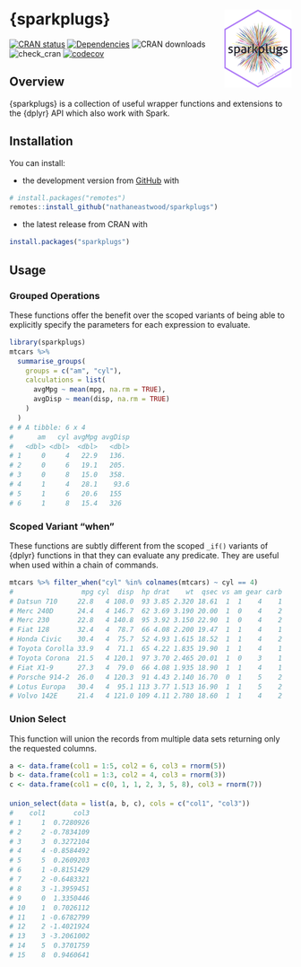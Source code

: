 <!-- README.md is generated from README.Rmd. Please edit that file -->

{sparkplugs} <a href='https://nathaneastwood.github.io/sparkplugs/'><img src='man/figures/logo.png' align="right" height="139" /></a>
=====================================================================================================================================

[![CRAN
status](https://www.r-pkg.org/badges/version/sparkplugs)](https://cran.r-project.org/package=sparkplugs)
[![Dependencies](https://tinyverse.netlify.com/badge/sparkplugs)](https://cran.r-project.org/package=sparkplugs)
![CRAN downloads](https://cranlogs.r-pkg.org/badges/sparkplugs)
![check_cran](https://github.com/nathaneastwood/sparkplugs/workflows/check_cran/badge.svg?branch=master)
[![codecov](https://codecov.io/gh/nathaneastwood/sparkplugs/branch/master/graph/badge.svg?token=4BAJ9EB25K)](https://codecov.io/gh/nathaneastwood/sparkplugs)

Overview
--------

{sparkplugs} is a collection of useful wrapper functions and extensions
to the {dplyr} API which also work with Spark.

Installation
------------

You can install:

-   the development version from
    [GitHub](https://github.com/nathaneastwood/sparkplugs) with

``` r
# install.packages("remotes")
remotes::install_github("nathaneastwood/sparkplugs")
```

-   the latest release from CRAN with

``` r
install.packages("sparkplugs")
```

Usage
-----

### Grouped Operations

These functions offer the benefit over the scoped variants of being able
to explicitly specify the parameters for each expression to evaluate.

``` r
library(sparkplugs)
mtcars %>%
  summarise_groups(
    groups = c("am", "cyl"),
    calculations = list(
      avgMpg ~ mean(mpg, na.rm = TRUE),
      avgDisp ~ mean(disp, na.rm = TRUE)
    )
  )
# # A tibble: 6 x 4
#      am   cyl avgMpg avgDisp
#   <dbl> <dbl>  <dbl>   <dbl>
# 1     0     4   22.9   136. 
# 2     0     6   19.1   205. 
# 3     0     8   15.0   358. 
# 4     1     4   28.1    93.6
# 5     1     6   20.6   155  
# 6     1     8   15.4   326
```

### Scoped Variant “when”

These functions are subtly different from the scoped `_if()` variants of
{dplyr} functions in that they can evaluate any predicate. They are
useful when used within a chain of commands.

``` r
mtcars %>% filter_when("cyl" %in% colnames(mtcars) ~ cyl == 4)
#                 mpg cyl  disp  hp drat    wt  qsec vs am gear carb
# Datsun 710     22.8   4 108.0  93 3.85 2.320 18.61  1  1    4    1
# Merc 240D      24.4   4 146.7  62 3.69 3.190 20.00  1  0    4    2
# Merc 230       22.8   4 140.8  95 3.92 3.150 22.90  1  0    4    2
# Fiat 128       32.4   4  78.7  66 4.08 2.200 19.47  1  1    4    1
# Honda Civic    30.4   4  75.7  52 4.93 1.615 18.52  1  1    4    2
# Toyota Corolla 33.9   4  71.1  65 4.22 1.835 19.90  1  1    4    1
# Toyota Corona  21.5   4 120.1  97 3.70 2.465 20.01  1  0    3    1
# Fiat X1-9      27.3   4  79.0  66 4.08 1.935 18.90  1  1    4    1
# Porsche 914-2  26.0   4 120.3  91 4.43 2.140 16.70  0  1    5    2
# Lotus Europa   30.4   4  95.1 113 3.77 1.513 16.90  1  1    5    2
# Volvo 142E     21.4   4 121.0 109 4.11 2.780 18.60  1  1    4    2
```

### Union Select

This function will union the records from multiple data sets returning
only the requested columns.

``` r
a <- data.frame(col1 = 1:5, col2 = 6, col3 = rnorm(5))
b <- data.frame(col1 = 1:3, col2 = 4, col3 = rnorm(3))
c <- data.frame(col1 = c(0, 1, 1, 2, 3, 5, 8), col3 = rnorm(7))

union_select(data = list(a, b, c), cols = c("col1", "col3"))
#    col1       col3
# 1     1  0.7280926
# 2     2 -0.7834109
# 3     3  0.3272104
# 4     4 -0.8584492
# 5     5  0.2609203
# 6     1 -0.8151429
# 7     2 -0.6483321
# 8     3 -1.3959451
# 9     0  1.3350446
# 10    1  0.7026112
# 11    1 -0.6782799
# 12    2 -1.4021924
# 13    3 -3.2061002
# 14    5  0.3701759
# 15    8  0.9460641
```

